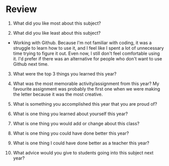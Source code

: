 # Review

1. What did you like most about this subject?


2. What did you like least about this subject?
- Working with Github. Because I'm not familiar with coding, it was a struggle to learn how to use it, and I feel like I spent a lot of unnecessary time trying to figure it out. Even now, I still don't feel comfortable using it. I'd prefer if there was an alternative for people who don't want to use Github next time.

3. What were the top 3 things you learned this year?


4. What was the most memorable activity/assignment from this year?
My favourite assignment was probably the first one when we were making the letter because it was the most creative.

5. What is something you accomplished this year that you are proud of?


6. What is one thing you learned about yourself this year?


7. What is one thing you would add or change about this class?


8. What is one thing you could have done better this year?


9. What is one thing I could have done better as a teacher this year?


10. What advice would you give to students going into this subject next year?
